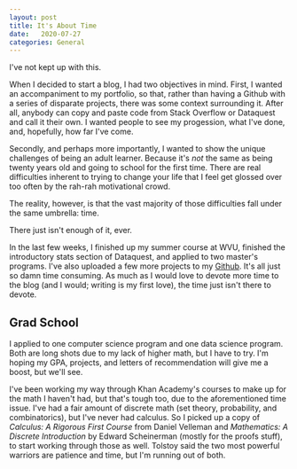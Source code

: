 ```yaml
---
layout: post
title: It's About Time
date:   2020-07-27
categories: General
---
```


I've not kept up with this. 

When I decided to start a blog, I had two objectives in mind. First, I wanted an accompaniment to my portfolio, so that, rather than having a Github with a series of disparate projects, there was some context surrounding it. After all, anybody can copy and paste code from Stack Overflow or Dataquest and call it their own. I wanted people to see my progession, what I've done, and, hopefully, how far I've come. 

Secondly, and perhaps more importantly, I wanted to show the unique challenges of being an adult learner. Because it's *not* the same as being twenty years old and going to school for the first time. There are real difficulties inherent to trying to change your life that I feel get glossed over too often by the rah-rah motivational crowd.  

The reality, however, is that the vast majority of those difficulties fall under the same umbrella: time.  

There just isn't enough of it, ever. 

In the last few weeks, I finished up my summer course at WVU, finished the introductory stats section of Dataquest, and applied to two master's programs. I've also uploaded a few more projects to my [Github](http://github.com/Joshua-Byrd). It's all just so damn time consuming. As much as I would love to devote more time to the blog (and I would; writing is my first love), the time just isn't there to devote.  

## Grad School

I applied to one computer science program and one data science program. Both are long shots due to my lack of higher math, but I have to try. I'm hoping my GPA, projects, and letters of recommendation will give me a boost, but we'll see.

I've been working my way through Khan Academy's courses to make up for the math I haven't had, but that's tough too, due to the aforementioned time issue.  I've had a fair amount of discrete math (set theory, probability, and combinatorics), but I've never had calculus. So I picked up a copy of *Calculus: A Rigorous First Course* from Daniel Velleman and *Mathematics: A Discrete Introduction* by Edward Scheinerman (mostly for the proofs stuff), to start working through those as well. Tolstoy said the two most powerful warriors are patience and time, but I'm running out of both.   


